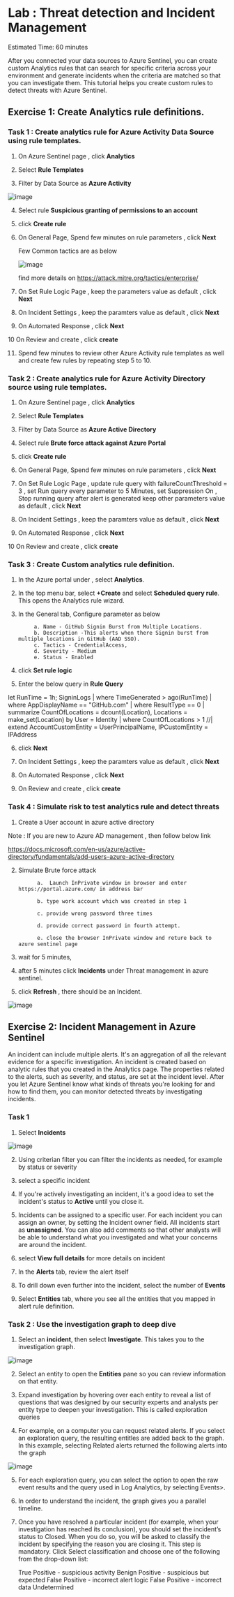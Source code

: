 # Lab :  Threat detection and Incident Management

Estimated Time: 60 minutes

After you connected your data sources to Azure Sentinel, you can create custom Analytics rules that can search for 
specific criteria across your environment and generate incidents when the criteria are matched so that you can investigate them. 
This tutorial helps you create custom rules to detect threats with Azure Sentinel.

## Exercise 1: Create Analytics rule definitions. 

### Task 1 : Create  analytics rule for Azure Activity Data Source using rule templates.

1. On Azure Sentinel page , click **Analytics**

2. Select **Rule Templates**

3. Filter by  Data Source as **Azure Activity**

![image](https://user-images.githubusercontent.com/33748560/89113789-f6412680-d492-11ea-8327-2d896be9b8d0.png)


4. Select rule **Suspicious granting of permissions to an account**

5. click **Create rule**

6. On General Page, Spend few minutes on rule parameters , click **Next**
   
   Few Common tactics are as below 
   
   ![image](https://user-images.githubusercontent.com/33748560/89113759-a4000580-d492-11ea-80ec-5016b1ac4d98.png)

    find more details on https://attack.mitre.org/tactics/enterprise/

7. On Set Rule Logic Page , keep the parameters value as default , click **Next**

8. On Incident Settings , keep the paramters value as default , click **Next**

9. On Automated Response , click **Next**

10 On Review and create , click **create**

11. Spend few minutes to review other Azure Activity rule templates as well and create few rules by repeating step 5 to 10.

### Task 2 : Create  analytics rule for Azure Activity Directory source using rule templates.

1. On Azure Sentinel page , click **Analytics**

2. Select **Rule Templates**

3. Filter by  Data Source as **Azure Active Directory**

4. Select rule **Brute force attack against Azure Portal**

5. click **Create rule**

6. On General Page, Spend few minutes on rule parameters , click **Next**

7. On Set Rule Logic Page , update rule query with failureCountThreshold = 3 , set Run query every parameter to 5 Minutes, set Suppression
  On , Stop running query after alert is generated
  keep other parameters value as default , click **Next**
  
8. On Incident Settings , keep the paramters value as default , click **Next**
9. On Automated Response , click **Next**

10 On Review and create , click **create**
  
  ### Task 3  : Create Custom analytics rule definition.
  
 1. In the Azure portal under , select **Analytics**.

 2. In the top menu bar, select **+Create** and select **Scheduled query rule**. This opens the Analytics rule wizard.
 
 3. In the General tab, Configure parameter as below 
 
             a. Name - GitHub Signin Burst from Multiple Locations.
             b. Description -This alerts when there Signin burst from multiple locations in GitHub (AAD SSO).
             c. Tactics - CredentialAccess,
             d. Severity - Medium
             e. Status - Enabled 
    
 4. click  **Set rule logic** 
 
 5. Enter the below query in **Rule Query**
 

 let RunTime = 1h;
  SigninLogs
  | where TimeGenerated > ago(RunTime)
  | where AppDisplayName == "GitHub.com"
  | where ResultType == 0
  | summarize CountOfLocations = dcount(Location), Locations = make_set(Location) by User = Identity
  | where CountOfLocations > 1
  //| extend AccountCustomEntity = UserPrincipalName, IPCustomEntity = IPAddress
  
  6. click **Next**
  
  7. On Incident Settings , keep the paramters value as default , click **Next**
  8. On Automated Response , click **Next**

  9.  On Review and create , click **create**
  
  
  
  
  ### Task 4 : Simulate risk to test analytics rule and detect threats 
  
  1. Create a User account in azure active directory 
  
  Note : If you are new to Azure AD management , then follow below link 
   
   https://docs.microsoft.com/en-us/azure/active-directory/fundamentals/add-users-azure-active-directory
   
  2. Simulate Brute force attack
  
               a.  Launch InPrivate window in browser and enter https://portal.azure.com/ in address bar 

               b. type work account which was created in step 1

               c. provide wrong password three times 

               d. provide correct password in fourth attempt.

               e. close the browser InPrivate window and reture back to azure sentinel page
   
   3. wait for 5 minutes, 
   
   4. after 5 minutes click **Incidents** under Threat management in azure sentinel.
   
   5. click **Refresh** , there should be an Incident.
   
   ![image](https://user-images.githubusercontent.com/33748560/89115145-3e1b7a00-d4a2-11ea-98bb-5e131525354e.png)
   
  
    
  
      
      
   ## Exercise 2: Incident Management in Azure Sentinel
   
An incident can include multiple alerts. It's an aggregation of all the relevant evidence for a specific investigation. An incident is created based on analytic rules that you created in the Analytics page. The properties related to the alerts, such as severity, and status, are set at the incident level. After you let Azure Sentinel know what kinds of threats you're looking for and how to find them, you can monitor detected threats by investigating incidents.

   ### Task 1
   
   1. Select **Incidents** 
   
   ![image](https://user-images.githubusercontent.com/33748560/89115145-3e1b7a00-d4a2-11ea-98bb-5e131525354e.png)
   
   2. Using criterian filter you can filter the incidents as needed, for example by status or severity
   
   3. select a specific incident
   
   4. If you're actively investigating an incident, it's a good idea to set the incident's status to **Active** until you close it.

   5. Incidents can be assigned to a specific user. For each incident you can assign an owner, by setting the Incident owner field. 
      All incidents start as **unassigned**. You can also add comments so that other analysts will be able to understand what you investigated and what your             concerns are around the incident.
   
   6. select **View full details** for more details on incident
   
   7. In the **Alerts** tab, review the alert itself
   
   8. To drill down even further into the incident, select the number of **Events**
   
   9. Select  **Entities** tab, where you see all the entities that you mapped in alert rule definition.
   
   ### Task 2 : Use the investigation graph to deep dive
   
   1. Select an **incident**, then select **Investigate**. This takes you to the investigation graph.
   
   ![image](https://user-images.githubusercontent.com/33748560/89115476-3a89f200-d4a6-11ea-9743-976da3fe15ca.png)
    
   2. Select an entity to open the **Entities** pane so you can review information on that entity.
   
   3. Expand investigation by hovering over each entity to reveal a list of questions that was designed by our security experts and analysts per entity type          to deepen your investigation. This is called exploration queries
   
   4. For example, on a computer you can request related alerts. If you select an exploration query, the resulting entitles are added back to the graph. In this          example, selecting Related alerts returned the following alerts into the graph
   
   ![image](https://user-images.githubusercontent.com/33748560/89115549-1ed31b80-d4a7-11ea-8ef7-9d139968e084.png)

   5. For each exploration query, you can select the option to open the raw event results and the query used in Log Analytics, by selecting Events>.

   6. In order to understand the incident, the graph gives you a parallel timeline.
   
   7. Once you have resolved a particular incident (for example, when your investigation has reached its conclusion), you should set the incident’s status to              Closed. When you do so, you will be asked to classify the incident by specifying the reason you are closing it. This step is mandatory. Click Select                classification and choose one of the following from the drop-down list:

      True Positive - suspicious activity
      Benign Positive - suspicious but expected
      False Positive - incorrect alert logic
      False Positive - incorrect data
      Undetermined
   
   




